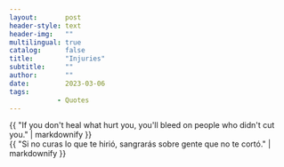 ```yaml
---
layout:       post
header-style: text
header-img:   ""
multilingual: true
catalog:      false
title:        "Injuries"
subtitle:     ""
author:       ""
date:         2023-03-06 
tags:
            - Quotes
---
```


<div class="en post-container">
    {{ "If you don't heal what hurt you, you'll bleed on people who didn't cut you." | markdownify }}
</div>

<div class="es post-container">
    {{ "Si no curas lo que te hirió, sangrarás sobre gente que no te cortó." | markdownify }}
</div>
